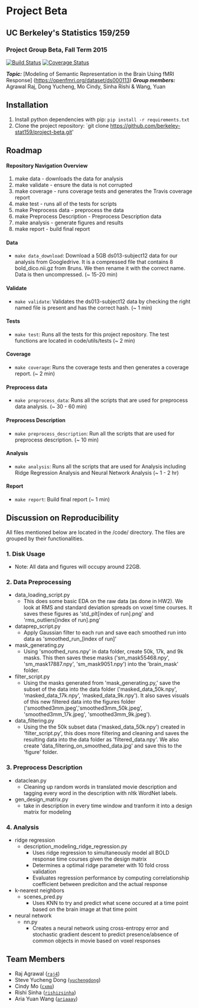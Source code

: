 # Project Beta
## UC Berkeley's Statistics 159/259
### Project Group Beta, Fall Term 2015 

[![Build Status](https://travis-ci.org/berkeley-stat159/project-beta.svg?branch=master)](https://travis-ci.org/berkeley-stat159/project-beta) 
[![Coverage Status](https://coveralls.io/repos/berkeley-stat159/project-beta/badge.svg?branch=master&service=github)](https://coveralls.io/github/berkeley-stat159/project-beta?branch=master)

_**Topic:**_ [Modeling of Semantic Representation in the Brain Using fMRI Response] (https://openfmri.org/dataset/ds000113)
_**Group members:**_ Agrawal Raj, Dong Yucheng, Mo Cindy, Sinha Rishi & Wang, Yuan

## Installation
1. Install python dependencies with pip: `pip install -r requirements.txt`
2. Clone the project repository: `git clone https://github.com/berkeley-stat159/project-beta.git'



## Roadmap

#### Repository Navigation Overview 
1. make data -  downloads the data for analysis
2. make validate - ensure the data is not corrupted
3. make coverage - runs coverage tests and generates the Travis coverage report
4. make test - runs all of the tests for scripts 
5. make Preprocess data - preprocess the data
6. make Preprocess Description - Preprocess Description data
7. make analysis - generate figures and results
8. make report - build final report

#### Data
- `make data_download`: Download a 5GB ds013-subject12 data for our analysis from Googledrive. It is a compressed file that contains 8 bold_dico.nii.gz from 8runs. We then rename it with the correct name. Data is then uncompressed. (~ 15-20 min)

#### Validate
- `make validate`: Validates the ds013-subject12 data by checking the right named file is present and has the correct hash. (~ 1 min)

#### Tests 
- `make test`: Runs all the tests for this project repository. The test functions are located in code/utils/tests (~ 2 min)

#### Coverage 
- `make coverage`: Runs the coverage tests and then generates a coverage report. (~ 2 min)

#### Preprocess data
- `make preprocess_data`: Runs all the scripts that are used for preprocess data analysis. (~ 30 - 60 min)

#### Preprocess Description
- `make preprocess_description`: Run all the scripts that are used for preprocess description. (~ 10 min)

#### Analysis
- `make analysis`: Runs all the scripts that are used for Analysis including Ridge Regression Analysis and Neural Network Analysis (~ 1 - 2 hr)

#### Report
- `make report`: Build final report (~ 1 min)

## Discussion on Reproducibility 
All files mentioned below are located in the /code/ directory. 
The files are grouped by their functionalities. 

### 1. Disk Usage
- Note: All data and figures will occupy around 22GB.
	

### 2. Data Preprocessing 
- data_loading_script.py 
    - This does some basic EDA on the raw data (as done in HW2). We look at RMS and standard deviation spreads on voxel time courses. It saves these figures as 'std_plt[index of run].png' and 'rms_outliers[index of run].png'
- dataprep_script.py 
    - Apply Gaussian filter to each run and save each smoothed run into data as 'smoothed_run_[index of run]'
- mask_generating.py 
    - Using 'smoothed_runs.npy' in data folder, create 50k, 17k, and 9k masks. This then saves these masks ('sm_mask55468.npy', 'sm_mask17887.npy', 'sm_mask9051.npy') into the 'brain_mask' folder. 
- filter_script.py 
    - Using the masks generated from 'mask_generating.py,' save the subset of the data into the data folder ('masked_data_50k.npy', 'masked_data_17k.npy', 'masked_data_9k.npy'). It also saves visuals of this new filtered data into the figures folder ('smoothed3mm.jpeg','smoothed3mm_50k.jpeg', 'smoothed3mm_17k.jpeg', 'smoothed3mm_9k.jpeg'). 
- data_filtering.py 
    - Using the the 50k subset data ('masked_data_50k.npy') created in 'filter_script.py', this does more filtering and cleaning and saves the resulting data into the data folder as 'filtered_data.npy'. We also create 'data_filtering_on_smoothed_data.jpg' and save this to the 'figure' folder. 

### 3. Preprocess Description
- dataclean.py 
	- Cleaning up random words in translated movie description and tagging every word in the description with nltk WordNet labels.
- gen_design_matrix.py 
	- take in description in every time window and tranform it into a design matrix for modeling

### 4. Analysis 
- ridge regression 
	- description_modeling_ridge_regression.py 
		-  Uses ridge regression to simultaneously model all BOLD response time courses given the design matrix
		-  Determines a optimal ridge parameter with 10 fold cross validation
		-  Evaluates regression performance by computing correlationship coefficient between prediciton and the actual response
- k-nearest neighbors 
	- scenes_pred.py 
		- Uses KNN to try and predict what scene occured at a time point based on the brain image at that time point 
- neural network 
	- nn.py 
		- Creates a neural network using cross-entropy error and stochastic gradient descent to predict presence/absence of common objects in movie based on voxel responses

## Team Members  
- Raj Agrawal ([`raj4`](https://github.com/raj4))
- Steve Yucheng Dong ([`yuchengdong`](https://github.com/yuchengdong))
- Cindy Mo ([`cxmo`](https://github.com/cxmo))
- Rishi Sinha ([`rishizsinha`](https://github.com/rishizsinha))
- Aria Yuan Wang ([`ariaaay`](https://github.com/ariaaay))

